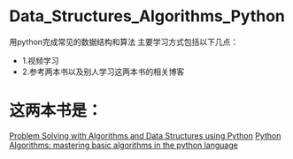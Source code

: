 # Data_Structures_Algorithms_Python
用python完成常见的数据结构和算法
主要学习方式包括以下几点：

* 1.视频学习
* 2.参考两本书以及别人学习这两本书的相关博客

# 这两本书是：

[Problem Solving with Algorithms and Data Structures using Python](http://interactivepython.org/runestone/static/pythonds/index.html)
[Python Algorithms: mastering basic algorithms in the python language](http://index-of.es/Python/Python.Algorithms.pdf)
